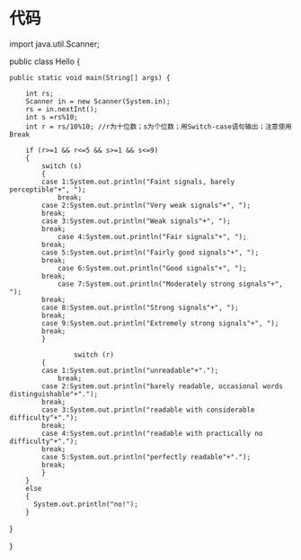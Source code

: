# 代码

import java.util.Scanner;

public class Hello {
	

	public static void main(String[] args) {
		
		int rs;
		Scanner in = new Scanner(System.in);
		rs = in.nextInt();
		int s =rs%10;
		int r = rs/10%10; //r为十位数；s为个位数；用Switch-case语句输出；注意使用Break
		
		if (r>=1 && r<=5 && s>=1 && s<=9) 
		{
		    switch (s)
		    {
		    case 1:System.out.println("Faint signals, barely perceptible"+", ");
	            break;
		    case 2:System.out.println("Very weak signals"+", ");
		    break;    
		    case 3:System.out.println("Weak signals"+", ");
		    break;
	            case 4:System.out.println("Fair signals"+", ");
		    break;
		    case 5:System.out.println("Fairly good signals"+", ");
		    break;
	            case 6:System.out.println("Good signals"+", ");
		    break;
	            case 7:System.out.println("Moderately strong signals"+", ");
		    break;
		    case 8:System.out.println("Strong signals"+", ");
		    break;
		    case 9:System.out.println("Extremely strong signals"+", ");
		    break;
		    }
			
                    switch (r)
		    {
		    case 1:System.out.println("unreadable"+".");
	            break;
		    case 2:System.out.println("barely readable, occasional words distinguishable"+".");
		    break;    
		    case 3:System.out.println("readable with considerable difficulty"+".");
		    break;
		    case 4:System.out.println("readable with practically no difficulty"+".");
		    break;
		    case 5:System.out.println("perfectly readable"+".");
		    break;
		    }
		}
		else 
		{
		  System.out.println("no!");
		}

   }
	
}




